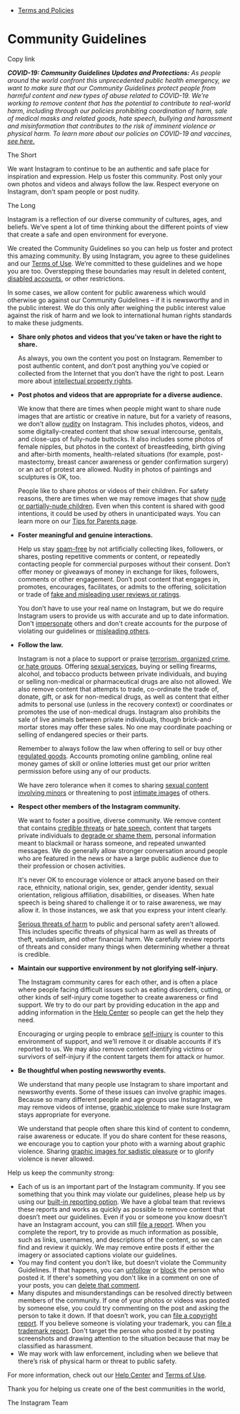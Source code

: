 *   [Terms and Policies](https://help.instagram.com/1417489251945243/?helpref=breadcrumb)

Community Guidelines
====================

Copy link

_**COVID-19: Community Guidelines Updates and Protections:** As people around the world confront this unprecedented public health emergency, we want to make sure that our Community Guidelines protect people from harmful content and new types of abuse related to COVID-19. We’re working to remove content that has the potential to contribute to real-world harm, including through our policies prohibiting coordination of harm, sale of medical masks and related goods, hate speech, bullying and harassment and misinformation that contributes to the risk of imminent violence or physical harm. To learn more about our policies on COVID-19 and vaccines, [see here.](https://help.instagram.com/697825587576762?helpref=faq_content)_

The Short

We want Instagram to continue to be an authentic and safe place for inspiration and expression. Help us foster this community. Post only your own photos and videos and always follow the law. Respect everyone on Instagram, don’t spam people or post nudity.

The Long

Instagram is a reflection of our diverse community of cultures, ages, and beliefs. We’ve spent a lot of time thinking about the different points of view that create a safe and open environment for everyone.

We created the Community Guidelines so you can help us foster and protect this amazing community. By using Instagram, you agree to these guidelines and our [Terms of Use](https://www.instagram.com/legal/terms). We’re committed to these guidelines and we hope you are too. Overstepping these boundaries may result in deleted content, [disabled accounts](https://help.instagram.com/366993040048856?helpref=faq_content), or other restrictions.

In some cases, we allow content for public awareness which would otherwise go against our Community Guidelines – if it is newsworthy and in the public interest. We do this only after weighing the public interest value against the risk of harm and we look to international human rights standards to make these judgments.

*   **Share only photos and videos that you’ve taken or have the right to share.**
    
    As always, you own the content you post on Instagram. Remember to post authentic content, and don’t post anything you’ve copied or collected from the Internet that you don’t have the right to post. Learn more about [intellectual property rights](https://help.instagram.com/126382350847838?helpref=faq_content).
    
*   **Post photos and videos that are appropriate for a diverse audience.**
    
    We know that there are times when people might want to share nude images that are artistic or creative in nature, but for a variety of reasons, we don’t allow [nudity](https://l.instagram.com/?u=https%3A%2F%2Fwww.facebook.com%2Fcommunitystandards%2Fadult_nudity_sexual_activity&e=AT04CUkRAA7kGhQYIqjr_79NA1IlQfOCGVn1pfnWruqg2UCwYcwL_lGkLiTWBcnU2VLj9AoFmMm8w6NZiqFZRZ0H0MKBqz9nFowx6pfu2UArUwoxdL8H-cfyH1MCsH78--OAgYOCZgE2xSKqzJi1Dw) on Instagram. This includes photos, videos, and some digitally-created content that show sexual intercourse, genitals, and close-ups of fully-nude buttocks. It also includes some photos of female nipples, but photos in the context of breastfeeding, birth giving and after-birth moments, health-related situations (for example, post-mastectomy, breast cancer awareness or gender confirmation surgery) or an act of protest are allowed. Nudity in photos of paintings and sculptures is OK, too.
    
    People like to share photos or videos of their children. For safety reasons, there are times when we may remove images that show [nude or partially-nude children](https://l.instagram.com/?u=https%3A%2F%2Fwww.facebook.com%2Fcommunitystandards%2Fchild_nudity_sexual_exploitation&e=AT04CUkRAA7kGhQYIqjr_79NA1IlQfOCGVn1pfnWruqg2UCwYcwL_lGkLiTWBcnU2VLj9AoFmMm8w6NZiqFZRZ0H0MKBqz9nFowx6pfu2UArUwoxdL8H-cfyH1MCsH78--OAgYOCZgE2xSKqzJi1Dw). Even when this content is shared with good intentions, it could be used by others in unanticipated ways. You can learn more on our [Tips for Parents page](https://help.instagram.com/154475974694511/?helpref=faq_content).
    
*   **Foster meaningful and genuine interactions.**
    
    Help us stay [spam-free](https://l.instagram.com/?u=https%3A%2F%2Fwww.facebook.com%2Fcommunitystandards%2Fspam&e=AT04CUkRAA7kGhQYIqjr_79NA1IlQfOCGVn1pfnWruqg2UCwYcwL_lGkLiTWBcnU2VLj9AoFmMm8w6NZiqFZRZ0H0MKBqz9nFowx6pfu2UArUwoxdL8H-cfyH1MCsH78--OAgYOCZgE2xSKqzJi1Dw) by not artificially collecting likes, followers, or shares, posting repetitive comments or content, or repeatedly contacting people for commercial purposes without their consent. Don’t offer money or giveaways of money in exchange for likes, followers, comments or other engagement. Don’t post content that engages in, promotes, encourages, facilitates, or admits to the offering, solicitation or trade of [fake and misleading user reviews or ratings](https://l.instagram.com/?u=https%3A%2F%2Fwww.facebook.com%2Fcommunitystandards%2Ffraud_deception&e=AT04CUkRAA7kGhQYIqjr_79NA1IlQfOCGVn1pfnWruqg2UCwYcwL_lGkLiTWBcnU2VLj9AoFmMm8w6NZiqFZRZ0H0MKBqz9nFowx6pfu2UArUwoxdL8H-cfyH1MCsH78--OAgYOCZgE2xSKqzJi1Dw).
    
    You don’t have to use your real name on Instagram, but we do require Instagram users to provide us with accurate and up to date information. Don't [impersonate](https://l.instagram.com/?u=https%3A%2F%2Fwww.facebook.com%2Fcommunitystandards%2Fmisrepresentation&e=AT04CUkRAA7kGhQYIqjr_79NA1IlQfOCGVn1pfnWruqg2UCwYcwL_lGkLiTWBcnU2VLj9AoFmMm8w6NZiqFZRZ0H0MKBqz9nFowx6pfu2UArUwoxdL8H-cfyH1MCsH78--OAgYOCZgE2xSKqzJi1Dw) others and don't create accounts for the purpose of violating our guidelines or [misleading others](https://l.instagram.com/?u=https%3A%2F%2Ftransparency.fb.com%2Fpolicies%2Fcommunity-standards%2Finauthentic-behavior%2F&e=AT04CUkRAA7kGhQYIqjr_79NA1IlQfOCGVn1pfnWruqg2UCwYcwL_lGkLiTWBcnU2VLj9AoFmMm8w6NZiqFZRZ0H0MKBqz9nFowx6pfu2UArUwoxdL8H-cfyH1MCsH78--OAgYOCZgE2xSKqzJi1Dw).
    
*   **Follow the law.**
    
    Instagram is not a place to support or praise [terrorism, organized crime, or hate groups](https://l.instagram.com/?u=https%3A%2F%2Fwww.facebook.com%2Fcommunitystandards%2Fdangerous_individuals_organizations&e=AT04CUkRAA7kGhQYIqjr_79NA1IlQfOCGVn1pfnWruqg2UCwYcwL_lGkLiTWBcnU2VLj9AoFmMm8w6NZiqFZRZ0H0MKBqz9nFowx6pfu2UArUwoxdL8H-cfyH1MCsH78--OAgYOCZgE2xSKqzJi1Dw). Offering [sexual services](https://l.instagram.com/?u=https%3A%2F%2Fwww.facebook.com%2Fcommunitystandards%2Fsexual_solicitation&e=AT04CUkRAA7kGhQYIqjr_79NA1IlQfOCGVn1pfnWruqg2UCwYcwL_lGkLiTWBcnU2VLj9AoFmMm8w6NZiqFZRZ0H0MKBqz9nFowx6pfu2UArUwoxdL8H-cfyH1MCsH78--OAgYOCZgE2xSKqzJi1Dw), buying or selling firearms, alcohol, and tobacco products between private individuals, and buying or selling non-medical or pharmaceutical drugs are also not allowed. We also remove content that attempts to trade, co-ordinate the trade of, donate, gift, or ask for non-medical drugs, as well as content that either admits to personal use (unless in the recovery context) or coordinates or promotes the use of non-medical drugs. Instagram also prohibits the sale of live animals between private individuals, though brick-and-mortar stores may offer these sales. No one may coordinate poaching or selling of endangered species or their parts.
    
    Remember to always follow the law when offering to sell or buy other [regulated goods](https://l.instagram.com/?u=https%3A%2F%2Fwww.facebook.com%2Fcommunitystandards%2Fregulated_goods&e=AT04CUkRAA7kGhQYIqjr_79NA1IlQfOCGVn1pfnWruqg2UCwYcwL_lGkLiTWBcnU2VLj9AoFmMm8w6NZiqFZRZ0H0MKBqz9nFowx6pfu2UArUwoxdL8H-cfyH1MCsH78--OAgYOCZgE2xSKqzJi1Dw). Accounts promoting online gambling, online real money games of skill or online lotteries must get our prior written permission before using any of our products.
    
    We have zero tolerance when it comes to sharing [sexual content involving minors](https://l.instagram.com/?u=https%3A%2F%2Fwww.facebook.com%2Fcommunitystandards%2Fchild_nudity_sexual_exploitation&e=AT04CUkRAA7kGhQYIqjr_79NA1IlQfOCGVn1pfnWruqg2UCwYcwL_lGkLiTWBcnU2VLj9AoFmMm8w6NZiqFZRZ0H0MKBqz9nFowx6pfu2UArUwoxdL8H-cfyH1MCsH78--OAgYOCZgE2xSKqzJi1Dw) or threatening to post [intimate images](https://l.instagram.com/?u=https%3A%2F%2Fwww.facebook.com%2Fcommunitystandards%2Fsexual_exploitation_adults&e=AT04CUkRAA7kGhQYIqjr_79NA1IlQfOCGVn1pfnWruqg2UCwYcwL_lGkLiTWBcnU2VLj9AoFmMm8w6NZiqFZRZ0H0MKBqz9nFowx6pfu2UArUwoxdL8H-cfyH1MCsH78--OAgYOCZgE2xSKqzJi1Dw) of others.
    
*   **Respect other members of the Instagram community.**
    
    We want to foster a positive, diverse community. We remove content that contains [credible threats](https://l.instagram.com/?u=https%3A%2F%2Fwww.facebook.com%2Fcommunitystandards%2Fcredible_violence&e=AT04CUkRAA7kGhQYIqjr_79NA1IlQfOCGVn1pfnWruqg2UCwYcwL_lGkLiTWBcnU2VLj9AoFmMm8w6NZiqFZRZ0H0MKBqz9nFowx6pfu2UArUwoxdL8H-cfyH1MCsH78--OAgYOCZgE2xSKqzJi1Dw) or [hate speech](https://l.instagram.com/?u=https%3A%2F%2Fwww.facebook.com%2Fcommunitystandards%2Fhate_speech&e=AT04CUkRAA7kGhQYIqjr_79NA1IlQfOCGVn1pfnWruqg2UCwYcwL_lGkLiTWBcnU2VLj9AoFmMm8w6NZiqFZRZ0H0MKBqz9nFowx6pfu2UArUwoxdL8H-cfyH1MCsH78--OAgYOCZgE2xSKqzJi1Dw), content that targets private individuals to [degrade or shame them](https://l.instagram.com/?u=https%3A%2F%2Fwww.facebook.com%2Fcommunitystandards%2Fbullying&e=AT04CUkRAA7kGhQYIqjr_79NA1IlQfOCGVn1pfnWruqg2UCwYcwL_lGkLiTWBcnU2VLj9AoFmMm8w6NZiqFZRZ0H0MKBqz9nFowx6pfu2UArUwoxdL8H-cfyH1MCsH78--OAgYOCZgE2xSKqzJi1Dw), personal information meant to blackmail or harass someone, and repeated unwanted messages. We do generally allow stronger conversation around people who are featured in the news or have a large public audience due to their profession or chosen activities.
    
    It's never OK to encourage violence or attack anyone based on their race, ethnicity, national origin, sex, gender, gender identity, sexual orientation, religious affiliation, disabilities, or diseases. When hate speech is being shared to challenge it or to raise awareness, we may allow it. In those instances, we ask that you express your intent clearly.
    
    [Serious threats of harm](https://l.instagram.com/?u=https%3A%2F%2Fwww.facebook.com%2Fcommunitystandards%2Fcredible_violence&e=AT04CUkRAA7kGhQYIqjr_79NA1IlQfOCGVn1pfnWruqg2UCwYcwL_lGkLiTWBcnU2VLj9AoFmMm8w6NZiqFZRZ0H0MKBqz9nFowx6pfu2UArUwoxdL8H-cfyH1MCsH78--OAgYOCZgE2xSKqzJi1Dw) to public and personal safety aren't allowed. This includes specific threats of physical harm as well as threats of theft, vandalism, and other financial harm. We carefully review reports of threats and consider many things when determining whether a threat is credible.
    
*   **Maintain our supportive environment by not glorifying self-injury.**
    
    The Instagram community cares for each other, and is often a place where people facing difficult issues such as eating disorders, cutting, or other kinds of self-injury come together to create awareness or find support. We try to do our part by providing education in the app and adding information in the [Help Center](https://help.instagram.com/) so people can get the help they need.
    
    Encouraging or urging people to embrace [self-injury](https://l.instagram.com/?u=https%3A%2F%2Fwww.facebook.com%2Fcommunitystandards%2Fsuicide_self_injury_violence&e=AT04CUkRAA7kGhQYIqjr_79NA1IlQfOCGVn1pfnWruqg2UCwYcwL_lGkLiTWBcnU2VLj9AoFmMm8w6NZiqFZRZ0H0MKBqz9nFowx6pfu2UArUwoxdL8H-cfyH1MCsH78--OAgYOCZgE2xSKqzJi1Dw) is counter to this environment of support, and we’ll remove it or disable accounts if it’s reported to us. We may also remove content identifying victims or survivors of self-injury if the content targets them for attack or humor.
    
*   **Be thoughtful when posting newsworthy events.**
    
    We understand that many people use Instagram to share important and newsworthy events. Some of these issues can involve graphic images. Because so many different people and age groups use Instagram, we may remove videos of intense, [graphic violence](https://l.instagram.com/?u=https%3A%2F%2Fwww.facebook.com%2Fcommunitystandards%2Fgraphic_violence&e=AT04CUkRAA7kGhQYIqjr_79NA1IlQfOCGVn1pfnWruqg2UCwYcwL_lGkLiTWBcnU2VLj9AoFmMm8w6NZiqFZRZ0H0MKBqz9nFowx6pfu2UArUwoxdL8H-cfyH1MCsH78--OAgYOCZgE2xSKqzJi1Dw) to make sure Instagram stays appropriate for everyone.
    
    We understand that people often share this kind of content to condemn, raise awareness or educate. If you do share content for these reasons, we encourage you to caption your photo with a warning about graphic violence. Sharing [graphic images for sadistic pleasure](https://l.instagram.com/?u=https%3A%2F%2Fwww.facebook.com%2Fcommunitystandards%2Fcruel_insensitive&e=AT04CUkRAA7kGhQYIqjr_79NA1IlQfOCGVn1pfnWruqg2UCwYcwL_lGkLiTWBcnU2VLj9AoFmMm8w6NZiqFZRZ0H0MKBqz9nFowx6pfu2UArUwoxdL8H-cfyH1MCsH78--OAgYOCZgE2xSKqzJi1Dw) or to glorify violence is never allowed.
    

Help us keep the community strong:

*   Each of us is an important part of the Instagram community. If you see something that you think may violate our guidelines, please help us by using our [built-in reporting option](https://help.instagram.com/165828726894770?helpref=faq_content). We have a global team that reviews these reports and works as quickly as possible to remove content that doesn’t meet our guidelines. Even if you or someone you know doesn’t have an Instagram account, you can still [file a report](https://help.instagram.com/contact/383679321740945). When you complete the report, try to provide as much information as possible, such as links, usernames, and descriptions of the content, so we can find and review it quickly. We may remove entire posts if either the imagery or associated captions violate our guidelines.
*   You may find content you don’t like, but doesn’t violate the Community Guidelines. If that happens, you can [unfollow](https://help.instagram.com/286340048138725?helpref=faq_content) or [block](https://help.instagram.com/426700567389543/?helpref=faq_content) the person who posted it. If there's something you don't like in a comment on one of your posts, you can [delete that comment](https://help.instagram.com/289098941190483?helpref=faq_content).
*   Many disputes and misunderstandings can be resolved directly between members of the community. If one of your photos or videos was posted by someone else, you could try commenting on the post and asking the person to take it down. If that doesn’t work, you can [file a copyright report](https://help.instagram.com/126382350847838?helpref=faq_content). If you believe someone is violating your trademark, you can [file a trademark report](https://help.instagram.com/222826637847963?helpref=faq_content). Don't target the person who posted it by posting screenshots and drawing attention to the situation because that may be classified as harassment.
*   We may work with law enforcement, including when we believe that there’s risk of physical harm or threat to public safety.

For more information, check out our [Help Center](https://help.instagram.com/) and [Terms of Use](https://l.instagram.com/?u=http%3A%2F%2Finstagram.com%2Flegal%2Fterms%2F%23&e=AT04CUkRAA7kGhQYIqjr_79NA1IlQfOCGVn1pfnWruqg2UCwYcwL_lGkLiTWBcnU2VLj9AoFmMm8w6NZiqFZRZ0H0MKBqz9nFowx6pfu2UArUwoxdL8H-cfyH1MCsH78--OAgYOCZgE2xSKqzJi1Dw).

Thank you for helping us create one of the best communities in the world,

The Instagram Team